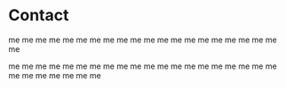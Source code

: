 # Contact

me me me me me me me me me me me me me me me me me me me me me 


me me me me me me me me me me me me me me me me me me me me me me me me me me me 
